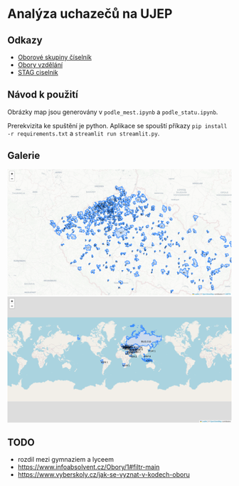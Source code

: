 # Analýza uchazečů na UJEP

## Odkazy

- [Oborové skupiny číselník](https://vysledky.cermat.cz/data/PrehledOboruKKOV.aspx)
- [Obory vzdělání](https://cs.wikipedia.org/wiki/Obor_vzd%C4%9Bl%C3%A1n%C3%AD)
- [STAG ciselnik](https://ws.ujep.cz/ws/services/rest2/ciselniky/getCiselnik?domena=OBOR_SS&outputFormat=XLSX)

## Návod k použití

Obrázky map jsou generovány v `podle_mest.ipynb` a `podle_statu.ipynb`.

Prerekvizita ke spuštění je python.
Aplikace se spouští příkazy `pip install -r requirements.txt` a `streamlit run streamlit.py`.

## Galerie

![Mapa měst](mesta.png "Mapa měst")
![Mapa států](staty.png "Mapa států")

## TODO

- rozdil mezi gymnaziem a lyceem
- <https://www.infoabsolvent.cz/Obory/1#filtr-main>
- <https://www.vyberskoly.cz/jak-se-vyznat-v-kodech-oboru>
